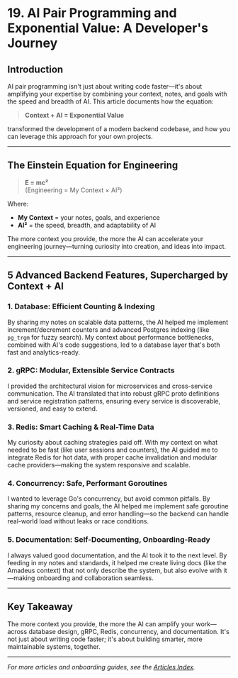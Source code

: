 # 19. AI Pair Programming and Exponential Value: A Developer's Journey

## Introduction

AI pair programming isn't just about writing code faster—it's about amplifying your expertise by
combining your context, notes, and goals with the speed and breadth of AI. This article documents
how the equation:

> **Context + AI = Exponential Value**

transformed the development of a modern backend codebase, and how you can leverage this approach for
your own projects.

---

## The Einstein Equation for Engineering

> **E = mc²**  
> (Engineering = My Context × AI²)

Where:

- **My Context** = your notes, goals, and experience
- **AI²** = the speed, breadth, and adaptability of AI

The more context you provide, the more the AI can accelerate your engineering journey—turning
curiosity into creation, and ideas into impact.

---

## 5 Advanced Backend Features, Supercharged by Context + AI

### 1. Database: Efficient Counting & Indexing

By sharing my notes on scalable data patterns, the AI helped me implement increment/decrement
counters and advanced Postgres indexing (like `pg_trgm` for fuzzy search). My context about
performance bottlenecks, combined with AI's code suggestions, led to a database layer that's both
fast and analytics-ready.

### 2. gRPC: Modular, Extensible Service Contracts

I provided the architectural vision for microservices and cross-service communication. The AI
translated that into robust gRPC proto definitions and service registration patterns, ensuring every
service is discoverable, versioned, and easy to extend.

### 3. Redis: Smart Caching & Real-Time Data

My curiosity about caching strategies paid off. With my context on what needed to be fast (like user
sessions and counters), the AI guided me to integrate Redis for hot data, with proper cache
invalidation and modular cache providers—making the system responsive and scalable.

### 4. Concurrency: Safe, Performant Goroutines

I wanted to leverage Go's concurrency, but avoid common pitfalls. By sharing my concerns and goals,
the AI helped me implement safe goroutine patterns, resource cleanup, and error handling—so the
backend can handle real-world load without leaks or race conditions.

### 5. Documentation: Self-Documenting, Onboarding-Ready

I always valued good documentation, and the AI took it to the next level. By feeding in my notes and
standards, it helped me create living docs (like the Amadeus context) that not only describe the
system, but also evolve with it—making onboarding and collaboration seamless.

---

## Key Takeaway

The more context you provide, the more the AI can amplify your work—across database design, gRPC,
Redis, concurrency, and documentation. It's not just about writing code faster; it's about building
smarter, more maintainable systems, together.

---

_For more articles and onboarding guides, see the [Articles Index](../articles/)._

